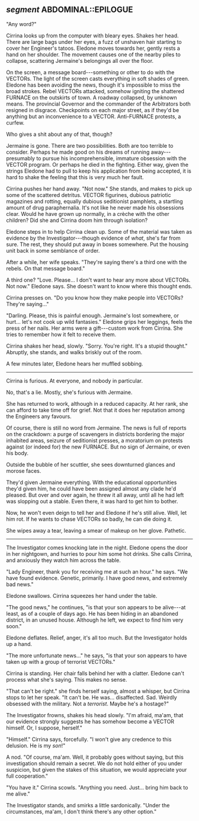 ## *segment* ABDOMINAL::EPILOGUE

"Any word?"

Cirrina looks up from the computer with bleary eyes. Shakes her head. There are large bags under her eyes, a fuzz of unshaven hair starting to cover her Engineer's tatoos. Eledone moves towards her, gently rests a hand on her shoulder. The movement causes one of the nearby piles to collapse, scattering Jermaine's belongings all over the floor.

On the screen, a message board---something or other to do with the VECTORs. The light of the screen casts everything in soft shades of green. Eledone has been avoiding the news, though it's impossible to miss the broad strokes. Rebel VECTORs attacked, somehow igniting the shattered FURNACE on the outskirts of town. A roadway collapsed, by unknown means. The provincial Governor and the commander of the Arbitrators both resigned in disgrace. Checkpoints on each major street, as if they'd be anything but an inconvenience to a VECTOR. Anti-FURNACE protests, a curfew.

Who gives a shit about any of that, though?

Jermaine is gone. There are two possibilities. Both are too terrible to consider. Perhaps he made good on his dreams of running away---presumably to pursue his incomprehensible, immature obsession with the VECTOR program. Or perhaps he died in the fighting. Either way, given the strings Eledone had to pull to keep his application from being accepted, it is hard to shake the feeling that this is very much her fault.

Cirrina pushes her hand away. "Not now." She stands, and makes to pick up some of the scattered detritus. VECTOR figurines, dubious patriotic magazines and rotting, equally dubious seditionist pamphlets, a startling amount of drug paraphernalia. It's not like he never made his obsessions clear. Would he have grown up normally, in a crèche with the other children? Did she and Cirrina doom him through isolation?

Eledone steps in to help Cirrina clean up. Some of the material was taken as evidence by the Investigator---though evidence of *what*, she's far from sure. The rest, they should put away in boxes somewhere. Put the housing unit back in some semblance of order.

After a while, her wife speaks. "They're saying there's a third one with the rebels. On that message board."

A third one? "Love. Please... I don't want to hear any more about VECTORs. Not now." Eledone says. She doesn't want to know where this thought ends.

Cirrina presses on. "Do you know how they make people into VECTORs? They're saying..."

"Darling. Please, this is painful enough. Jermaine's lost somewhere, or hurt... let's not cook up wild fantasies." Eledone grips her leggings, feels the press of her nails. Her arms were a gift---custom work from Cirrina. She tries to remember how it felt to receive them.

Cirrina shakes her head, slowly. "Sorry. You're right. It's a stupid thought." Abruptly, she stands, and walks briskly out of the room.

A few minutes later, Eledone hears her muffled sobbing.

---

Cirrina is furious. At everyone, and nobody in particular.

No, that's a lie. Mostly, she's furious with Jermaine.

She has returned to work, although in a reduced capacity. At her rank, she can afford to take time off for grief. Not that it does her reputation among the Engineers any favours.

Of course, there is still no word from Jermaine. The news is full of reports on the crackdown: a purge of scavengers in districts bordering the major inhabited areas, seizure of seditionist presses, a moratorium on protests against (or indeed for) the new FURNACE. But no sign of Jermaine, or even his body.

Outside the bubble of her scuttler, she sees downturned glances and morose faces.

They'd given Jermaine everything. With the educational opportunities they'd given him, he could have been assigned almost any clade he'd pleased. But over and over again, he threw it all away, until all he had left was slopping out a stable. Even there, it was hard to get him to bother.

Now, he won't even deign to tell her and Eledone if he's still alive. Well, let him rot. If he wants to chase VECTORs so badly, he can die doing it.

She wipes away a tear, leaving a smear of makeup on her glove. Pathetic.

---

The Investigator comes knocking late in the night. Eledone opens the door in her nightgown, and hurries to pour him some hot drinks. She calls Cirrina, and anxiously they watch him across the table.

"Lady Engineer, thank you for receiving me at such an hour." he says. "We have found evidence. Genetic, primarily. I have good news, and extremely bad news."

Eledone swallows. Cirrina squeezes her hand under the table.

"The good news," he continues, "is that your son appears to be alive---at least, as of a couple of days ago. He has been hiding in an abandoned district, in an unused house. Although he left, we expect to find him very soon."

Eledone deflates. Relief, anger, it's all too much. But the Investigator holds up a hand.

"The more unfortunate news..." he says, "is that your son appears to have taken up with a group of terrorist VECTORs."

Cirrina is standing. Her chair falls behind her with a clatter. Eledone can't process what she's saying. This makes no sense.

"That can't be right." she finds herself saying, almost a whisper, but Cirrina stops to let her speak. "It can't be. He was... disaffected. Sad. Weirdly obsessed with the military. Not a *terrorist*. Maybe he's a hostage?"

The Investigator frowns, shakes his head slowly. "I'm afraid, ma'am, that our evidence strongly suggests he has somehow become a VECTOR himself. Or, I suppose, herself."

"Himself." Cirrina says, forcefully. "I won't give any credence to this delusion. He is my *son*!"

A nod. "Of course, ma'am. Well, it probably goes without saying, but this investigation should remain a secret. We do not hold either of you under suspicion, but given the stakes of this situation, we would appreciate your full cooperation."

"You have it." Cirrina scowls. "Anything you need. Just... bring him back to me alive."

The Investigator stands, and smirks a little sardonically. "Under the circumstances, ma'am, I don't think there's any other option."
